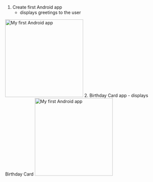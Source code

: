 1. Create first Android app
   - displays greetings to the user
<img src="https://github.com/korniykom/Android-Basics-with-Compose/assets/81708839/00b35366-b97c-4ffd-a2ee-e71b885c54f9" alt="My first Android app" width="250"/>
2. Birthday Card app
   - displays Birthday Card
<img src="https://github.com/korniykom/Android-Basics-with-Compose/assets/81708839/457d9840-2d9a-456f-9344-189f8cc74c47" alt="My first Android app" width="250"/>
